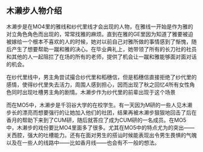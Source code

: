 ## 木濑步人物介绍

木濑步是在MO4里的雅线和纱代里线才会出现的人物，在雅线一开始是作为雅的对立角色角色而出现的，常常找雅的麻烦。直到在雅的GE里因为知道了雅要被迫被嫁给一个根本不喜欢的人的时候，她对以前自己对雅所做的事情感到了惭愧，随后产生了想要帮助一蹴和雅的决心。在毕业典礼上，她带领了所有的长刀社的社员和其他的人一起阻拦了在场的所有的老师，提供了机会让一蹴和雅能够面对面对话的机会。

在纱代里线中，男主角尝试撮合纱代里和稻穗信，但是稻穗信直接拒绝了纱代里的感情，使得纱代里失去活力，周围人感到担心，因而出现了秋之回忆4所有女性角色同时出现吐槽男主角的剧情。木濑步作为纱代里的前辈出现于这个场景

而在MO5中，木濑步是千羽谷大学的在校学生。有一天因为M研的一些人见木濑步长的漂亮而想要强行的让她加入他们的社团，结果再被木濑步狠狠地回击了后在香月的帮助下来到了CUM研，随后就答应了成为CUM研的一名成员。在MO5中，木濑步的戏份要比MO4里面多了很多。尤其在MO5中的特点尤为的突出——关西腔，强大的吐槽能力。还有在面对男生的搭讪时候能表现出令男生畏惧的气魄以及在一些人的线路中——比如香月线——也会有不一般的想法。